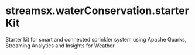 # streamsx.waterConservation.starterKit
Starter kit for smart and connected sprinkler system using Apache Quarks, Streaming Analytics and Insights for Weather 
